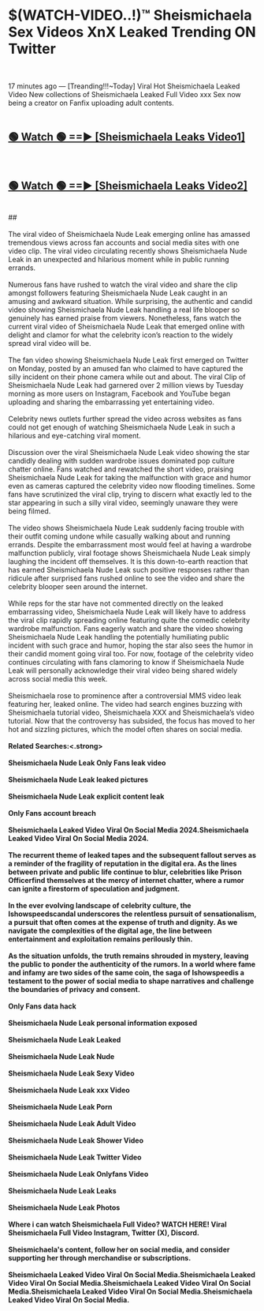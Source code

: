 # $(WATCH-VIDEO..!)™ Sheismichaela Sex Videos XnX Leaked Trending ON Twitter<br>
<br>

17 minutes ago — [Treanding!!!~Today] Viral Hot Sheismichaela Leaked Video New collections of Sheismichaela Leaked Full Video xxx Sex now being a creator on Fanfix uploading adult contents.
<br>
 <br>

##  <a href="https://best2vid.blogspot.com?title=Sheismichaela">🟢 Watch 🟢 ==► [Sheismichaela Leaks Video1]</a><br>
  <br>

##  <a href="https://best2vid.blogspot.com?title=Sheismichaela">🟢 Watch 🟢 ==► [Sheismichaela Leaks Video2]</a><br>
  <br>
  ##
  <br>
  <br>
The viral video of Sheismichaela Nude Leak emerging online has amassed tremendous views across fan accounts and social media sites with one video clip. The viral video circulating recently shows Sheismichaela Nude Leak in an unexpected and hilarious moment while in public running errands.
<br><br>
Numerous fans have rushed to watch the viral video and share the clip amongst followers featuring Sheismichaela Nude Leak caught in an amusing and awkward situation. While surprising, the authentic and candid video showing Sheismichaela Nude Leak handling a real life blooper so genuinely has earned praise from viewers. Nonetheless, fans watch the current viral video of Sheismichaela Nude Leak that emerged online with delight and clamor for what the celebrity icon’s reaction to the widely spread viral video will be.
<br><br>
The fan video showing Sheismichaela Nude Leak first emerged on Twitter on Monday, posted by an amused fan who claimed to have captured the silly incident on their phone camera while out and about. The viral Clip of Sheismichaela Nude Leak had garnered over 2 million views by Tuesday morning as more users on Instagram, Facebook and YouTube began uploading and sharing the embarrassing yet entertaining video.
<br><br>
Celebrity news outlets further spread the video across websites as fans could not get enough of watching Sheismichaela Nude Leak in such a hilarious and eye-catching viral moment.
<br><br>
Discussion over the viral Sheismichaela Nude Leak video showing the star candidly dealing with sudden wardrobe issues dominated pop culture chatter online. Fans watched and rewatched the short video, praising Sheismichaela Nude Leak for taking the malfunction with grace and humor even as cameras captured the celebrity video now flooding timelines. Some fans have scrutinized the viral clip, trying to discern what exactly led to the star appearing in such a silly viral video, seemingly unaware they were being filmed.
<br><br>
The video shows Sheismichaela Nude Leak suddenly facing trouble with their outfit coming undone while casually walking about and running errands. Despite the embarrassment most would feel at having a wardrobe malfunction publicly, viral footage shows Sheismichaela Nude Leak simply laughing the incident off themselves. It is this down-to-earth reaction that has earned Sheismichaela Nude Leak such positive responses rather than ridicule after surprised fans rushed online to see the video and share the celebrity blooper seen around the internet.
<br><br>
While reps for the star have not commented directly on the leaked embarrassing video, Sheismichaela Nude Leak will likely have to address the viral clip rapidly spreading online featuring quite the comedic celebrity wardrobe malfunction. Fans eagerly watch and share the video showing Sheismichaela Nude Leak handling the potentially humiliating public incident with such grace and humor, hoping the star also sees the humor in their candid moment going viral too. For now, footage of the celebrity video continues circulating with fans clamoring to know if Sheismichaela Nude Leak will personally acknowledge their viral video being shared widely across social media this week.
<br><br>
Sheismichaela rose to prominence after a controversial MMS video leak featuring her, leaked online. The video had search engines buzzing with Sheismichaela tutorial video, Sheismichaela XXX and Sheismichaela’s video tutorial. Now that the controversy has subsided, the focus has moved to her hot and sizzling pictures, which the model often shares on social media.
<br><br>
<strong>Related Searches:<.strong>
<br><br>
Sheismichaela Nude Leak Only Fans leak video
<br><br>
Sheismichaela Nude Leak leaked pictures
<br><br>
Sheismichaela Nude Leak explicit content leak
<br><br>
Only Fans account breach
<br><br>
Sheismichaela Leaked Video Viral On Social Media 2024.Sheismichaela Leaked Video Viral On Social Media 2024.
<br><br>
The recurrent theme of leaked tapes and the subsequent fallout serves as a reminder of the fragility of reputation in the digital era. As the lines between private and public life continue to blur, celebrities like Prison Officerfind themselves at the mercy of internet chatter, where a rumor can ignite a firestorm of speculation and judgment.
<br><br>
In the ever evolving landscape of celebrity culture, the Ishowspeedscandal underscores the relentless pursuit of sensationalism, a pursuit that often comes at the expense of truth and dignity. As we navigate the complexities of the digital age, the line between entertainment and exploitation remains perilously thin.
<br><br>
As the situation unfolds, the truth remains shrouded in mystery, leaving the public to ponder the authenticity of the rumors. In a world where fame and infamy are two sides of the same coin, the saga of Ishowspeedis a testament to the power of social media to shape narratives and challenge the boundaries of privacy and consent.
<br><br>
Only Fans data hack
<br><br>
Sheismichaela Nude Leak personal information exposed
<br><br>
Sheismichaela Nude Leak Leaked
<br><br>
Sheismichaela Nude Leak Nude
<br><br>
Sheismichaela Nude Leak Sexy Video
<br><br>
Sheismichaela Nude Leak xxx Video
<br><br>
Sheismichaela Nude Leak Porn
<br><br>
Sheismichaela Nude Leak Adult Video
<br><br>
Sheismichaela Nude Leak Shower Video
<br><br>
Sheismichaela Nude Leak Twitter Video
<br><br>
Sheismichaela Nude Leak Onlyfans Video
<br><br>
Sheismichaela Nude Leak Leaks
<br><br>
Sheismichaela Nude Leak Photos
<br><br>
Where i can watch Sheismichaela Full Video? WATCH HERE! Viral Sheismichaela Full Video Instagram, Twitter (X), Discord.
<br><br>
Sheismichaela's content, follow her on social media, and consider supporting her through merchandise or subscriptions.
<br><br>
Sheismichaela Leaked Video Viral On Social Media.Sheismichaela Leaked Video Viral On Social Media.Sheismichaela Leaked Video Viral On Social Media.Sheismichaela Leaked Video Viral On Social Media.Sheismichaela Leaked Video Viral On Social Media.